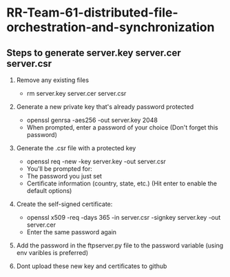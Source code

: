 # RR-Team-61-distributed-file-orchestration-and-synchronization


## Steps to generate server.key server.cer server.csr 

1. Remove any existing files 
    - rm server.key server.cer server.csr

2. Generate a new private key that's already password protected
    - openssl genrsa -aes256 -out server.key 2048
    - When prompted, enter a password of your choice (Don't forget this password)

3. Generate the .csr file with a protected key
    - openssl req -new -key server.key -out server.csr
    - You'll be prompted for:
    - The password you just set
    - Certificate information (country, state, etc.) (Hit enter to enable the default options)

4. Create the self-signed certificate:
    - openssl x509 -req -days 365 -in server.csr -signkey server.key -out server.cer
    - Enter the same password again

5. Add the password in the ftpserver.py file to the password variable (using env varibles is preferred)

6. Dont upload these new key and certificates to github

